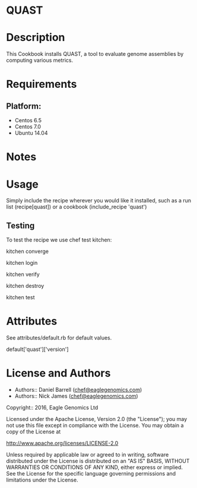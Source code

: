 # QUAST

Description
===========
This Cookbook installs QUAST, a tool to evaluate genome assemblies by computing various metrics.

Requirements
============

## Platform:

* Centos 6.5
* Centos 7.0
* Ubuntu 14.04

Notes
=====

Usage
=====
Simply include the recipe wherever you would like it installed, such as a run list (recipe[quast]) or a cookbook (include_recipe 'quast')


## Testing
To test the recipe we use chef test kitchen:

kitchen converge

kitchen login

kitchen verify

kitchen destroy

kitchen test

Attributes
==========
See attributes/default.rb for default values.

default['quast']['version']

License and Authors
===================

* Authors:: Daniel Barrell (<chef@eaglegenomics.com>)
* Authors:: Nick James  (<chef@eaglegenomics.com>)

Copyright:: 2016, Eagle Genomics Ltd
    
Licensed under the Apache License, Version 2.0 (the "License");
you may not use this file except in compliance with the License.
You may obtain a copy of the License at

http://www.apache.org/licenses/LICENSE-2.0

Unless required by applicable law or agreed to in writing, software
distributed under the License is distributed on an "AS IS" BASIS,
WITHOUT WARRANTIES OR CONDITIONS OF ANY KIND, either express or implied.
See the License for the specific language governing permissions and
limitations under the License.

